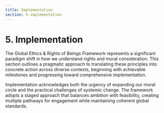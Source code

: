 ```yaml
---
title: Implementation
section: 5-implementation
---
```


# 5. Implementation

The Global Ethics & Rights of Beings Framework represents a significant paradigm shift in how we understand rights and moral consideration. This section outlines a pragmatic approach to translating these principles into concrete action across diverse contexts, beginning with achievable milestones and progressing toward comprehensive implementation.

Implementation acknowledges both the urgency of expanding our moral circle and the practical challenges of systemic change. The framework adopts a staged approach that balances ambition with feasibility, creating multiple pathways for engagement while maintaining coherent global standards.

